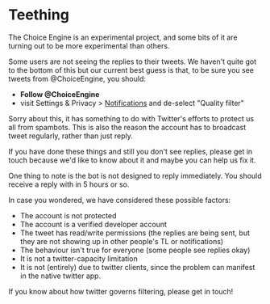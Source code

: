 # Teething

The Choice Engine is an experimental project, and some bits of it are turning out to be more experimental than others.

Some users are not seeing the replies to their tweets. We haven't quite got to the bottom of this but our current best guess is that, to be sure you see tweets from @ChoiceEngine, you should:
 * **Follow @ChoiceEngine**
 * visit Settings & Privacy > [Notifications](https://twitter.com/settings/notifications_timeline) and de-select "Quality filter" 
 
Sorry about this, it has something to do with Twitter's efforts to protect us all from spambots. This is also the reason the account has to broadcast tweet regularly, rather than just reply. 

 If you have done these things and still you don't see replies, please get in touch because we'd like to know about it and maybe you can help us fix it.

One thing to note is the bot is not designed to reply immediately. You should receive a reply with in 5 hours or so.
 
 In case you wondered, we have considered these possible factors:
 * The account is not protected
 * The account is a verified developer account
 * The tweet has read/write permissions (the replies are being sent, but they are not showing up in other people's TL or notifications)
 * The behaviour isn't true for everyone (some people see replies okay)
 * It is not a twitter-capacity limitation
 * It is not (entirely) due to twitter clients, since the problem can manifest in the native twitter app.
 
 If you know about how twitter governs filtering, please get in touch!
 